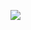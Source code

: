 [![](https://data.jsdelivr.com/v1/package/gh/rm-rf-run/cdn/badge)](https://www.jsdelivr.com/package/gh/rm-rf-run/cdn)